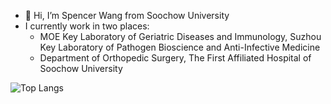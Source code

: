 - 👋 Hi, I’m Spencer Wang from Soochow University
- I currently work in two places:
  - MOE Key Laboratory of Geriatric Diseases and Immunology, Suzhou Key Laboratory of Pathogen Bioscience and Anti-Infective Medicine
  - Department of Orthopedic Surgery, The First Affiliated Hospital of Soochow University


![Top Langs](https://github-readme-stats.vercel.app/api/top-langs/?username=Spencer-JRWang&layout=compact&theme=tokyonight)
